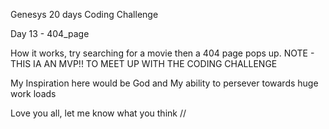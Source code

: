 Genesys 20 days Coding Challenge

Day 13 - 404_page

How it works, try searching for a movie then a 404 page pops up. NOTE - THIS IA AN MVP!! TO MEET UP WITH THE CODING CHALLENGE

My Inspiration here would be God and My ability to persever towards huge work loads

Love you all, let me know what you think //